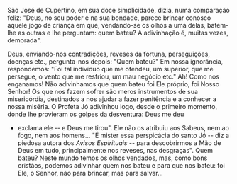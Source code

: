 
São José de Cupertino, em sua doce simplicidade, dizia, numa comparação feliz: "Deus, no seu poder e na sua bondade, parece brincar conosco aquele jogo de criança em que, vendando-se os olhos a uma delas, batem-lhe as outras e lhe perguntam: quem bateu? A adivinhação é, muitas vezes, demorada".

Deus, enviando-nos contradições, reveses da fortuna, perseguições, doenças etc., pergunta-nos depois: "Quem bateu?" Em nossa ignorância, respondemos: "Foi tal indivíduo que me ofendeu, um superior, que me persegue, o vento que me resfriou, um mau negócio etc." Ah! Como nos enganamos! Não adivinhamos que quem bateu foi Ele próprio, foi Nosso Senhor! Os que nos fazem sofrer são meros instrumentos de sua misericórdia, destinados a nos ajudar a fazer penitência e a conhecer a nossa miséria. O Profeta Jó adivinhou logo, desde o primeiro momento, donde lhe provieram os golpes da desventura: Deus me deu

-   exclama ele -- e Deus me tirou". Ele não os atribuiu aos Sabeus, nem ao fogo, nem aos homens\... "É mister essa perspicácia do santo Jó -- diz a piedosa autora dos *Avisos Espirituais* -- para descobrirmos a Mão de Deus em tudo, principalmente nos reveses, nas desgraças". Quem bateu? Neste mundo temos os olhos vendados, mas, como bons cristãos, podemos adivinhar quem nos bateu e para que nos bateu: foi Ele, o Senhor, não para brincar, mas para salvar\...

